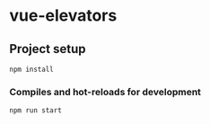 # vue-elevators

## Project setup

```
npm install
```

### Compiles and hot-reloads for development

```
npm run start
```
